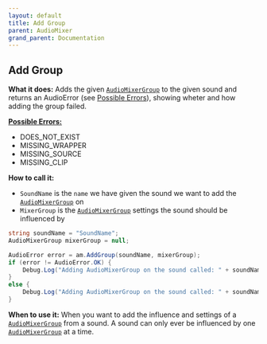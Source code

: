 ```yaml
---
layout: default
title: Add Group
parent: AudioMixer
grand_parent: Documentation
---
```


## Add Group
**What it does:**
Adds the given [```AudioMixerGroup```](https://docs.unity3d.com/ScriptReference/Audio.AudioMixerGroup.html) to the given sound and returns an AudioError (see [Possible Errors](https://mathewhdyt.github.io/Unity-Audio-Manager/docs/documentation/index/#possible-errors)), showing wheter and how adding the group failed.

[**Possible Errors:**](https://mathewhdyt.github.io/Unity-Audio-Manager/docs/documentation/index/#possible-errors)
- DOES_NOT_EXIST
- MISSING_WRAPPER
- MISSING_SOURCE
- MISSING_CLIP

**How to call it:**
- ```SoundName``` is the ```name``` we have given the sound we want to add the [```AudioMixerGroup```](https://docs.unity3d.com/ScriptReference/Audio.AudioMixerGroup.html) on
- ```MixerGroup``` is the [```AudioMixerGroup```](https://docs.unity3d.com/ScriptReference/Audio.AudioMixerGroup.html) settings the sound should be influenced by

```csharp
string soundName = "SoundName";
AudioMixerGroup mixerGroup = null;

AudioError error = am.AddGroup(soundName, mixerGroup);
if (error != AudioError.OK) {
    Debug.Log("Adding AudioMixerGroup on the sound called: " + soundName + " failed with error id: " + err);
}
else {
    Debug.Log("Adding AudioMixerGroup on the sound called: " + soundName + " succesfull");
}
```

**When to use it:**
When you want to add the influence and settings of a [```AudioMixerGroup```](https://docs.unity3d.com/ScriptReference/Audio.AudioMixerGroup.html) from a sound. A sound can only ever be influenced by one [```AudioMixerGroup```](https://docs.unity3d.com/ScriptReference/Audio.AudioMixerGroup.html) at a time.
